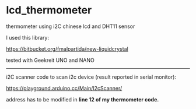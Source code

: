 # lcd_thermometer
thermometer using i2C chinese lcd and DHT11 sensor


I used this library:

https://bitbucket.org/fmalpartida/new-liquidcrystal

tested with Geekreit UNO and NANO

-----------

i2C scanner code to scan i2c device (result reported in serial monitor):

https://playground.arduino.cc/Main/I2cScanner/

address has to be modified in <b> line 12 of my thermometer code.

